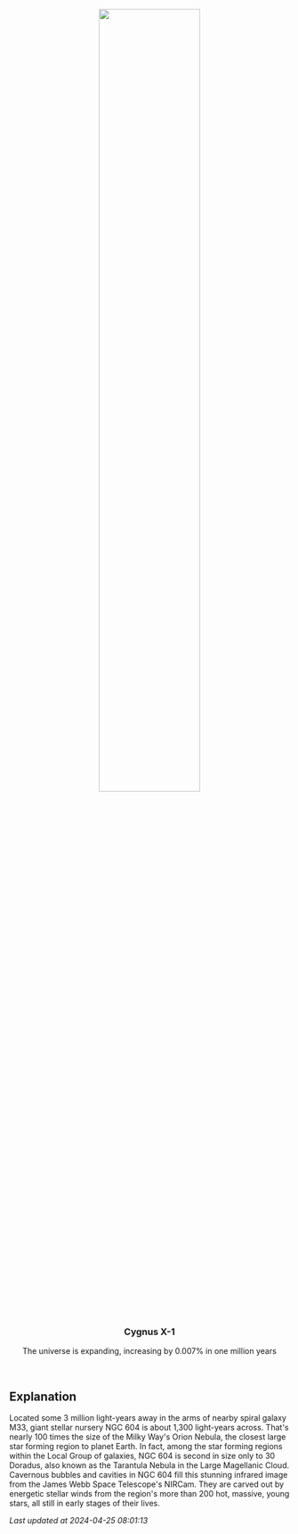 <p align='center'>
    <img src='https://apod.nasa.gov/apod/image/2404/stsci-xNGC604NIRcam1024.png' width='60%' />
    <h3 align="center">Cygnus X-1</h3>
    <p align="center">The universe is expanding, increasing by 0.007% in one million years</p>
</p>
<br/>

Explanation
--
Located some 3 million light-years away in the arms of nearby spiral galaxy M33, giant stellar nursery NGC 604 is about 1,300 light-years across. That's nearly 100 times the size of the Milky Way's Orion Nebula, the closest large star forming region to planet Earth. In fact, among the star forming regions within the Local Group of galaxies, NGC 604 is second in size only to 30 Doradus, also known as the Tarantula Nebula in the Large Magellanic Cloud. Cavernous bubbles and cavities in NGC 604 fill this stunning infrared image from the James Webb Space Telescope's NIRCam. They are carved out by energetic stellar winds from the region's more than 200 hot, massive, young stars, all still in early stages of their lives.


*Last updated at 2024-04-25 08:01:13*
